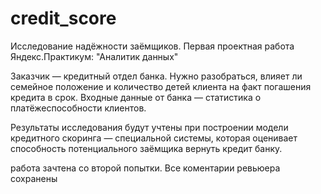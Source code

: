 # credit_score
Исследование надёжности заёмщиков. Первая проектная работа Яндекс.Практикум: "Аналитик данных"

Заказчик — кредитный отдел банка. Нужно разобраться, влияет ли семейное положение и количество детей клиента на факт погашения кредита в срок. Входные данные от банка — статистика о платёжеспособности клиентов.

Результаты исследования будут учтены при построении модели кредитного скоринга — специальной системы, которая оценивает способность потенциального заёмщика вернуть кредит банку.

работа зачтена со второй попытки. Все коментарии ревьюера сохранены
